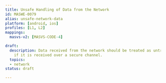 ```yaml
---
title: Unsafe Handling of Data from the Network
id: MASWE-0079
alias: unsafe-network-data
platform: [android, ios]
profiles: [L1, L2]
mappings:
  masvs-v2: [MASVS-CODE-4]

draft:
  description: Data received from the network should be treated as untrusted even
    if it is received over a secure channel.
  topics:
  - network
status: draft

---
```


